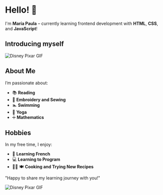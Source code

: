 # Hello! 👋

I'm **María Paula** – currently learning frontend development with **HTML**, **CSS**, and **JavaScript**!

## Introducing myself
![Disney Pixar GIF](https://media.giphy.com/media/rWRAw6cbaWWDS/giphy.gif)

## About Me
I’m passionate about:

- 📚 **Reading**
- 🧵 **Embroidery and Sewing**
- 🏊 **Swimming**
 - 🧘 **Yoga**
- ➗ **Mathematics**


## Hobbies
In my free time, I enjoy:

- 🗼 **Learning French**
- 💻 **Learning to Program**
- 👩‍🍳 🍽️ **Cooking and Trying New Recipes**

"Happy to share my learning journey with you!"

![Disney Pixar GIF](https://media1.giphy.com/media/xUUXMzfbUlKiQ/giphy.gif)

